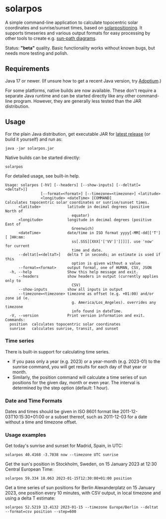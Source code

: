 # solarpos

A simple command-line application to calculate topocentric solar coordinates and sunrise/sunset times, based
on [solarpositioning](https://github.com/KlausBrunner/solarpositioning). It supports timeseries and various output
formats for easy processing by other tools to create
e.g. [sun-path diagrams](https://github.com/KlausBrunner/sunpath-r/blob/main/sunpath.md).

Status: **"beta"** quality. Basic functionality works without known bugs, but needs more testing and polish.

## Requirements

Java 17 or newer. (If unsure how to get a recent Java version, try [Adoptium](https://adoptium.net/).)

For some platforms, native builds are now available. These don't require a separate Java runtime and can be started
directly like any other command-line program. However, they are generally less tested than the JAR distribution.

## Usage

For the plain Java distribution, get executable JAR
for [latest release](https://github.com/KlausBrunner/solarpos/releases/latest) (or build it
yourself) and run as:

```
java -jar solarpos.jar
```

Native builds can be started directly:

```
solarpos
```

For detailed usage, see built-in help.

```
Usage: solarpos [-hV] [--headers] [--show-inputs] [--deltat[=<deltaT>]]
                [--format=<format>] [--timezone=<timezone>] <latitude>
                <longitude> <dateTime> [COMMAND]
Calculates topocentric solar coordinates or sunrise/sunset times.
      <latitude>            latitude in decimal degrees (positive North of
                              equator)
      <longitude>           longitude in decimal degrees (positive East of
                              Greenwich)
      <dateTime>            date/time in ISO format yyyy[-MM[-dd[['T'][ ]HH:mm:
                              ss[.SSS][XXX['['VV']']]]]]. use 'now' for current
                              time and date.
      --deltat[=<deltaT>]   delta T in seconds; an estimate is used if this
                              option is given without a value
      --format=<format>     output format, one of HUMAN, CSV, JSON
  -h, --help                Show this help message and exit.
      --headers             show headers in output (currently applies only to
                              CSV)
      --show-inputs         show all inputs in output
      --timezone=<timezone> timezone as offset (e.g. +01:00) and/or zone id (e.
                              g. America/Los_Angeles). overrides any timezone
                              info found in dateTime.
  -V, --version             Print version information and exit.
Commands:
  position  calculates topocentric solar coordinates
  sunrise   calculates sunrise, transit, and sunset
```

### Time series

There is built-in support for calculating time series.

* If you pass only a year (e.g. 2023) or a year-month (e.g. 2023-01) to the sunrise command, you will get results for
  each day of that year or month.
* Similarly, the position command will calculate a time series of sun positions for the given day, month or even year.
  The interval is determined by the step option (default: 1 hour).

### Date and Time Formats

Dates and times should be given in ISO 8601 format like 2011-12-03T10:15:30+01:00 or a subset thereof, such as
2011-12-03 for a date without a time and timezone offset.

### Usage examples

Get today's sunrise and sunset for Madrid, Spain, in UTC:

```
solarpos 40.4168 -3.7038 now --timezone UTC sunrise
```

Get the sun's position in Stockholm, Sweden, on 15 January 2023 at 12:30 Central European Time:

```
solarpos 59.334 18.063 2023-01-15T12:30:00+01:00 position 
```

Get a time series of sun positions for Berlin Alexanderplatz on 15 January 2023, one position every 10 minutes, with CSV
output, in local timezone and using a delta T estimate:

```
solarpos 52.5219 13.4132 2023-01-15 --timezone Europe/Berlin --deltat --format=csv position --step=600
```

